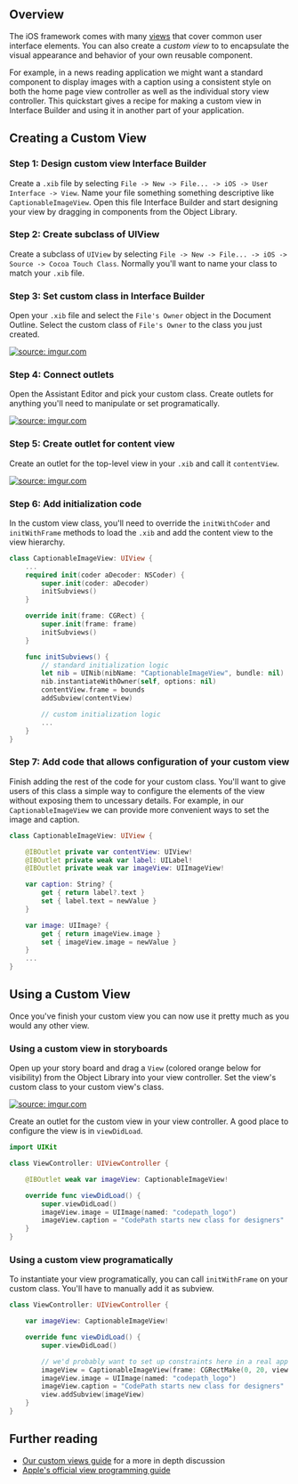 ## Overview
The iOS framework comes with many [views][viewcatalog] that cover common
user interface elements.  You can also create a _custom view_ to to
encapsulate the visual appearance and behavior of your own reusable
component.

[viewcatalog]: https://developer.apple.com/library/ios/documentation/UserExperience/Conceptual/UIKitUICatalog/

For example, in a news reading application we might want a standard
component to display images with a caption using a consistent style on
both the home page view controller as well as the individual story view
controller.  This quickstart gives a recipe for making a custom view in
Interface Builder and using it in another part of your application.

## Creating a Custom View
### Step 1: Design custom view Interface Builder
Create a `.xib` file by selecting `File -> New -> File... -> iOS -> User
Interface -> View`.  Name your file something something descriptive like
`CaptionableImageView`.  Open this file Interface Builder and start
designing your view by dragging in components from the Object Library.

### Step 2: Create subclass of UIView
Create a subclass of `UIView` by selecting `File -> New -> File... ->
iOS -> Source -> Cocoa Touch Class`.  Normally you'll want to name your
class to match your `.xib` file.

### Step 3: Set custom class in Interface Builder
Open your `.xib` file and select the `File's Owner` object in the
Document Outline.  Select the custom class of `File's Owner` to the
class you just created.

<a href="http://imgur.com/HyiX5S7"><img src="http://i.imgur.com/HyiX5S7.png" title="source: imgur.com" /></a>

### Step 4: Connect outlets
Open the Assistant Editor and pick your custom class.  Create outlets
for anything you'll need to manipulate or set programatically.

<a href="http://imgur.com/tgBhRiF"><img src="http://i.imgur.com/tgBhRiF.gif" title="source: imgur.com" /></a>

### Step 5: Create outlet for content view
Create an outlet for the top-level view in your `.xib` and call it
`contentView`.

<a href="http://imgur.com/JsnxD5D"><img src="http://i.imgur.com/JsnxD5D.gif" title="source: imgur.com" /></a>

### Step 6: Add initialization code
In the custom view class, you'll need to override the `initWithCoder` and
`initWithFrame` methods to load the `.xib` and add the content
view to the view hierarchy.

```swift
class CaptionableImageView: UIView {
    ...
    required init(coder aDecoder: NSCoder) {
        super.init(coder: aDecoder)
        initSubviews()
    }

    override init(frame: CGRect) {
        super.init(frame: frame)
        initSubviews()
    }

    func initSubviews() {
        // standard initialization logic
        let nib = UINib(nibName: "CaptionableImageView", bundle: nil)
        nib.instantiateWithOwner(self, options: nil)
        contentView.frame = bounds
        addSubview(contentView)

        // custom initialization logic
        ...
    }
}
```

### Step 7: Add code that allows configuration of your custom view
Finish adding the rest of the code for your custom class.  You'll want
to give users of this class a simple way to configure the elements of
the view without exposing them to uncessary details.  For example, in our
`CaptionableImageView` we can provide more convenient ways to set the
image and caption.

```swift
class CaptionableImageView: UIView {

    @IBOutlet private var contentView: UIView!
    @IBOutlet private weak var label: UILabel!
    @IBOutlet private weak var imageView: UIImageView!

    var caption: String? {
        get { return label?.text }
        set { label.text = newValue }
    }

    var image: UIImage? {
        get { return imageView.image }
        set { imageView.image = newValue }
    }
    ...
}
```

## Using a Custom View
Once you've finish your custom view you can now use it pretty much as
you would any other view.

### Using a custom view in storyboards
Open up your story board and drag a `View` (colored orange below for
visibility) from the Object Library into your view controller.  Set the
view's custom class to your custom view's class.

<a href="http://imgur.com/BnVinUM"><img src="http://i.imgur.com/BnVinUM.png" title="source: imgur.com" /></a>

Create an outlet for the custom view in your view controller.  A good
place to configure the view is in `viewDidLoad`.

```swift
import UIKit

class ViewController: UIViewController {

    @IBOutlet weak var imageView: CaptionableImageView!

    override func viewDidLoad() {
        super.viewDidLoad()
        imageView.image = UIImage(named: "codepath_logo")
        imageView.caption = "CodePath starts new class for designers"
    }
}
```

### Using a custom view programatically
To instantiate your view programatically, you can call `initWithFrame`
on your custom class.  You'll have to manually add it as subview.

```swift
class ViewController: UIViewController {

    var imageView: CaptionableImageView!

    override func viewDidLoad() {
        super.viewDidLoad()

        // we'd probably want to set up constraints here in a real app
        imageView = CaptionableImageView(frame: CGRectMake(0, 20, view.bounds.width, 200))
        imageView.image = UIImage(named: "codepath_logo")
        imageView.caption = "CodePath starts new class for designers"
        view.addSubview(imageView)
    }
}
```

## Further reading
* [Our custom views guide](Custom-Views#) for a more in depth discussion
* [Apple's official view programming guide][appleguide]

[appleguide]: https://developer.apple.com/library/ios/documentation/WindowsViews/Conceptual/ViewPG_iPhoneOS/CreatingViews/CreatingViews.html#//apple_ref/doc/uid/TP40009503-CH5-SW23

